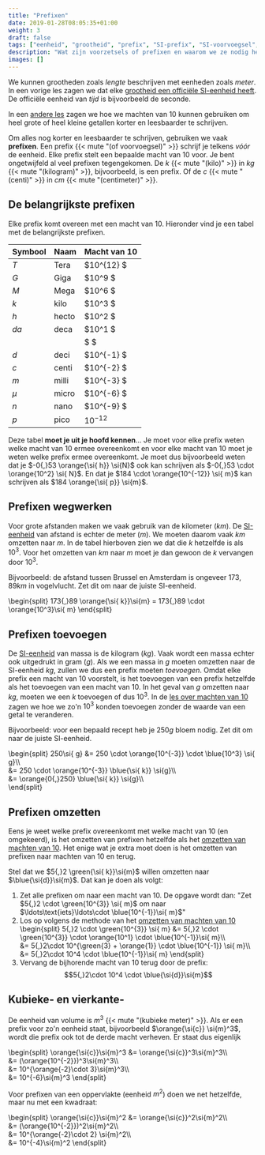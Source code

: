 ```yaml
---
title: "Prefixen"
date: 2019-01-28T08:05:35+01:00
weight: 3
draft: false
tags: ["eenheid", "grootheid", "prefix", "SI-prefix", "SI-voorvoegsel", "voorvoegsel"]
description: "Wat zijn voorzetsels of prefixen en waarom we ze nodig hebben? Deze les legt het uit en toont hoe je voorvoegsels kan wegwerken, toevoegen en omzetten. We vertellen ook wat er gebeurt met eenheden die een exponent hebben (kubieke en vierkante)."
images: []
---
```

We kunnen grootheden zoals *lengte* beschrijven met eenheden zoals *meter*. In een vorige les zagen we dat elke [grootheid een officiële SI-eenheid heeft](../intro#si-eenheden-maken-duidelijke-afspraken). De officiële eenheid van *tijd* is bijvoorbeeld de seconde.

In een [andere les](../machten_van_10) zagen we hoe we machten van 10 kunnen gebruiken om heel grote of heel kleine getallen korter en leesbaarder te schrijven.

Om alles nog korter en leesbaarder te schrijven, gebruiken we vaak **prefixen**. Een prefix
{{< mute "(of voorvoegsel)" >}}
schrijf je telkens *vóór* de eenheid. Elke prefix stelt een bepaalde macht van 10 voor. Je bent ongetwijfeld al veel prefixen tegengekomen. De $\si{k}$
{{< mute "(kilo)" >}}
in $\si{kg}$
{{< mute "(kilogram)" >}}, bijvoorbeeld, is een prefix. Of de $\si{c}$
{{< mute "(centi)" >}}
in $\si{cm}$
{{< mute "(centimeter)" >}}.

## De belangrijkste prefixen
Elke prefix komt overeen met een macht van 10. Hieronder vind je een tabel met de belangrijkste prefixen.

| Symbool   | Naam    | Macht van 10   |
| --------- | ------- | -------------- |
| $\si{T}$  | Tera   | $10^{12}   $   |
| $\si{G}$  | Giga    | $10^9    $     |
| $\si{M}$  | Mega    | $10^6    $     |
| $\si{k}$  | kilo    | $10^3    $     |
| $\si{h}$  | hecto   | $10^2    $     |
| $\si{da}$ | deca    | $10^1    $     |
|           |         | $        $     |
| $\si{d}$  | deci    | $10^{-1} $     |
| $\si{c}$  | centi   | $10^{-2} $     |
| $\si{m}$  | milli   | $10^{-3} $     |
| $\mu$     | micro   | $10^{-6} $     |
| $\si{n}$  | nano    | $10^{-9} $     |
| $\si{p}$  | pico    | $10^{-12}$     |

Deze tabel **moet je uit je hoofd kennen**... Je moet voor elke prefix weten
welke macht van 10 ermee overeenkomt en voor elke macht van 10 moet je weten
welke prefix ermee overeenkomt. Je moet dus bijvoorbeeld weten dat je $-0{,}53
\orange{\si{ h}} \si{N}$ ook kan schrijven als $-0{,}53 \cdot \orange{10^2}
\si{ N}$. En dat je $184 \cdot \orange{10^{-12}} \si{ m}$ kan schrijven als
$184 \orange{\si{ p}} \si{m}$.

## Prefixen wegwerken
Voor grote afstanden maken we vaak gebruik van de kilometer ($\si{km}$). De [SI-eenheid](../intro#si-eenheden-maken-duidelijke-afspraken) van afstand is echter de meter ($\si{m}$). We moeten daarom vaak $\si{km}$ omzetten naar $\si{m}$. In de tabel hierboven zien we dat die $\si{k}$ hetzelfde is als $10^{3}$. Voor het omzetten van $\si{km}$ naar $\si{m}$ moet je dan gewoon de $\si{k}$ vervangen door $10^{3}$.

Bijvoorbeeld: de afstand tussen Brussel en Amsterdam is ongeveer $173{,}89 \si{ km}$ in vogelvlucht. Zet dit om naar de juiste SI-eenheid.

\begin{split}
173{,}89 \orange{\si{ k}}\si{m}
= 173{,}89 \cdot \orange{10^3}\si{ m}
\end{split}

## Prefixen toevoegen
De [SI-eenheid](../intro#si-eenheden-maken-duidelijke-afspraken) van massa is de kilogram ($\si{kg}$). Vaak wordt een massa echter ook uitgedrukt in gram ($\si{g}$). Als we een massa in $\si{g}$ moeten omzetten naar de SI-eenheid $\si{kg}$, zullen we dus een prefix moeten *toevoegen*. Omdat elke prefix een macht van 10 voorstelt, is het toevoegen van een prefix hetzelfde als het toevoegen van een macht van 10. In het geval van $\si{g}$ omzetten naar $\si{kg}$, moeten we een $\si{k}$ toevoegen of dus $10^3$. In de [les over machten van 10](../machten_van_10#machten-van-10-omzetten) zagen we hoe we zo'n $10^3$ konden toevoegen zonder de waarde van een getal te veranderen.

Bijvoorbeeld: voor een bepaald recept heb je $250 \si{ g}$ bloem nodig. Zet dit om naar de juiste SI-eenheid.

\begin{split}
250\si{ g}
&= 250 \cdot \orange{10^{-3}} \cdot \blue{10^3} \si{ g}\\\\\
&= 250 \cdot \orange{10^{-3}} \blue{\si{ k}} \si{g}\\\\\
&= \orange{0{,}250} \blue{\si{ k}} \si{g}\\\\\
\end{split}


## Prefixen omzetten
Eens je weet welke prefix overeenkomt met welke macht van 10 (en omgekeerd), is het omzetten van prefixen hetzelfde als het [omzetten van machten van 10](../machten_van_10#machten-van-10-omzetten).
Het enige wat je extra moet doen is het omzetten van prefixen naar machten van 10 en terug.

Stel dat we $5{,}2 \green{\si{ k}}\si{m}$ willen omzetten naar $\blue{\si{d}}\si{m}$. Dat kan je doen als volgt:

1. Zet alle prefixen om naar een macht van 10. De opgave wordt dan:
"Zet $5{,}2 \cdot \green{10^{3}} \si{ m}$ om naar $\ldots\text{iets}\ldots\cdot \blue{10^{-1}}\si{ m}$"
2. Los op volgens de methode van het [omzetten van machten van 10](../machten_van_10#machten-van-10-omzetten)
\begin{split}
5{,}2 \cdot \green{10^{3}} \si{ m}
&= 5{,}2 \cdot \green{10^{3}} \cdot \orange{10^1} \cdot \blue{10^{-1}}\si{ m}\\\\\
&= 5{,}2\cdot 10^{\green{3} + \orange{1}} \cdot \blue{10^{-1}} \si{ m}\\\\\
&= 5{,}2\cdot 10^4 \cdot \blue{10^{-1}}\si{ m}
\end{split}
3. Vervang de bijhorende macht van 10 terug door de prefix:
$$5{,}2\cdot 10^4 \cdot \blue{\si{d}}\si{m}$$

## Kubieke- en vierkante-
De eenheid van volume is $\si{m}^3$
{{< mute "(kubieke meter)" >}}. 
Als er een prefix voor zo'n eenheid staat, bijvoorbeeld $\orange{\si{c}} \si{m}^3$, wordt die prefix ook tot de derde macht verheven. Er staat dus eigenlijk

\begin{split}
\orange{\si{c}}\si{m}^3
&= \orange{\si{c}}^3\si{m}^3\\\\\
&= (\orange{10^{-2}})^3\si{m}^3\\\\\
&= 10^{\orange{-2}\cdot 3}\si{m}^3\\\\\
&= 10^{-6}\si{m}^3
\end{split}

Voor prefixen van een oppervlakte (eenheid $\si{m}^2$) doen we net hetzelfde, maar nu met een kwadraat:

\begin{split}
\orange{\si{c}}\si{m}^2
&= \orange{\si{c}}^2\si{m}^2\\\\\
&= (\orange{10^{-2}})^2\si{m}^2\\\\\
&= 10^{\orange{-2}\cdot 2} \si{m}^2\\\\\
&= 10^{-4}\si{m}^2
\end{split}
